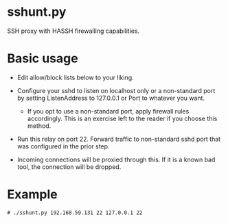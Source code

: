 # sshunt.py
SSH proxy with HASSH firewalling capabilities.


# Basic usage
- Edit allow/block lists below to your liking.

- Configure your sshd to listen on localhost only or a non-standard
  port by setting ListenAddress to 127.0.0.1 or Port to whatever you
  want.

    - If you opt to use a non-standard port, apply firewall rules
      accordingly.  This is an exercise left to the reader if you
      choose this method.

- Run this relay on port 22. Forward traffic to non-standard sshd port
  that was configured in the prior step.

- Incoming connections will be proxied through this. If it is a known
  bad tool, the connection will be dropped.

# Example

```# ./sshunt.py 192.168.59.131 22 127.0.0.1 22```